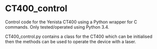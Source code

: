 # CT400_control
Control code for the Yenista CT400 using a Python wrapper for C commands. Only tested/operated using Python 3.4.

CT400_control.py contains a class for the CT400 which can be initialised then the methods can be used to operate
the device with a laser.

